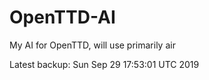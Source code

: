 # OpenTTD-AI
My AI for OpenTTD, will use primarily air

Latest backup: Sun Sep 29 17:53:01 UTC 2019
